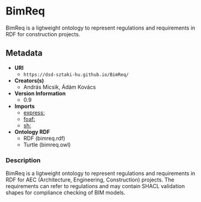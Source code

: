 # BimReq
BimReq is a ligtweight ontology to represent regulations and requirements in RDF for construction projects. 

## Metadata
* **URI**
  * `https://dsd-sztaki-hu.github.io/BimReq/`
* **Creators(s)**
  * András Micsik, Ádám Kovács
* **Version Information**
  * 0.9
* **Imports**
  * [express:](https://w3id.org/express#)
  * [foaf:](http://xmlns.com/foaf/0.1/)
  * [sh:](http://www.w3.org/ns/shacl#)
* **Ontology RDF**
  * RDF (bimreq.rdf)
  * Turtle (bimreq.owl)

### Description
BimReq is a ligtweight ontology to represent regulations and requirements in RDF for AEC (Architecture, Engineering, Construction) projects. The requirements can refer to regulations and may contain SHACL validation shapes for compliance checking of BIM models.


